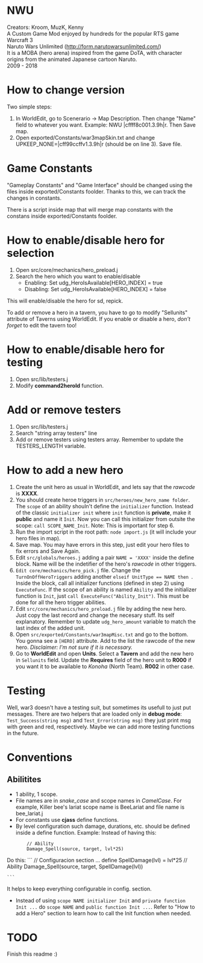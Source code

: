NWU
===

Creators: Kroom, MuzK, Kenny  
A Custom Game Mod enjoyed by hundreds for the popular RTS game Warcraft 3  
Naruto Wars Unlimited (http://form.narutowarsunlimited.com/)  
It is a MOBA (hero arena) inspired from the game DoTA, with character origins from the animated Japanese cartoon Naruto.  
2009 - 2018  

# How to change version

Two simple steps:

1. In WorldEdit, go to Scenerario -> Map Description. Then change "Name" field to whatever you want. Example: NWU |cffff8c001.3.9h|r. Then Save map.
2. Open exported/Constants/war3mapSkin.txt and change UPKEEP_NONE=|cff99ccffv1.3.9h|r (should be on line 3). Save file.

# Game Constants

"Gameplay Constants" and "Game Interface"  should be changed using the files inside exported/Constants foolder. Thanks to this, we can track the changes in constants.

There is a script inside map that will merge map constants with the constans inside exported/Constants foolder.

# How to enable/disable hero for selection

1. Open src/core/mechanics/hero_preload.j
2. Search the hero which you want to enable/disable
	- Enabling:  Set udg_HeroIsAvailable[HERO_INDEX] = true
	- Disabling: Set udg_HeroIsAvailable[HERO_INDEX] = false

This will enable/disable the hero for sd, repick.

To add or remove a hero in a tavern, you have to go to modify "Sellunits" attribute of Taverns using WorldEdit.
If you enable or disable a hero, *don't forget* to edit the tavern too!

# How to enable/disable hero for testing

1. Open src/lib/testers.j
2. Modify **command2heroId** function.

# Add or remove testers

1. Open src/lib/testers.j
2. Search "string array testers" line
3. Add or remove testers using testers array. Remember to update the TESTERS_LENGTH variable.

# How to add a new hero

1. Create the unit hero as usual in WorldEdit, and lets say that the *rawcode* is **XXXX**.
2. You should create heroe triggers in ```src/heroes/new_hero_name folder```. The ```scope``` of an ability shouln't define the ```initializer``` function. Instead of the classic ```initializer init``` where ```init``` function is **private**, make it **public** and name it ```Init```. Now you can call this initializer from outsite the scope: ```call SCOPE_NAME_Init```. Note: This is important for step 6.
3. Run the import script in the root path: ```node import.js``` (it will include your hero files in map).
4. Save map. You may have errors in this step, just edit your hero files to fix errors and Save Again.
5. Edit ```src/globals/heroes.j``` adding a pair ```NAME = 'XXXX'``` inside the define block. Name will be the indetifier of the hero's *rawcode* in other triggers. 
6. ```Edit core/mechanics/hero_pick.j``` file. Change the ```TurnOnOffHeroTriggers``` adding another ```elseif UnitType == NAME then ```. Inside the block, call all initializer functions (defined in step 2) using ```ExecuteFunc```. If the scope of an ability is named ```Ability``` and the initializer function is ```Init```, just ```call ExecuteFunc("Ability_Init")```. This must be done for all the hero trigger abilities.
7. Edit ```src/core/mechanics/hero_preload.j``` file by adding the new hero. Just copy the last record and change the necesary stuff. Its self explanatory. Remember to update ```udg_hero_amount``` variable to match the last index of the added unit.
8. Open ```src/exported/Constants/war3mapMisc.txt``` and go to the bottom. You gonna see a ```[HERO]``` attribute. Add to the list the rawcode of the new hero. *Disclaimer: I'm not sure if it is necessary.*
9. Go to **WorldEdit** and open **Units**. Select a **Tavern** and add the new hero in ```Sellunits``` field. Update the **Requires** field of the hero unit to **R000** if you want it to be available to *Konoha* (North Team). **R002** in other case.

# Testing

Well, war3 doesn't have a testing suit, but sometimes its usefull to just put messages. There are two helpers that are loaded only in **debug mode**: ```Test_Success(string msg)``` and ```Test_Error(string msg)``` they just print msg with green and red, respectively. Maybe we can add more testing functions in the future.

# Conventions

## Abilitites

- 1 ability, 1 scope. 
- File names are in *snake_case* and scope names in *CamelCase*. For example, Killer bee's lariat scope name is BeeLariat and file name is bee_lariat.j
- For constants use **cjass** define functions.
- By level configuration such damage, durations, etc. should be defined inside a define function. Example:
Instead of having this:
	``` 
		// Ability
		Damage_Spell(source, target, lvl*25)
	```
Do this:
	``` 
		// Configuracion section ...
		define SpellDamage(lvl) = lvl*25
		// Ability
		Damage_Spell(source, target, SpellDamage(lvl)) 

	```
It helps to keep everything configurable in config. section.
- Instead of using ``` scope NAME initializer Init ``` and ``` private function Init ... ``` do ```scope NAME``` and ``` public function Init ... ```. Refer to "How to add a Hero" section to learn how to call the Init function when needed.

# TODO
Finish this readme :)
